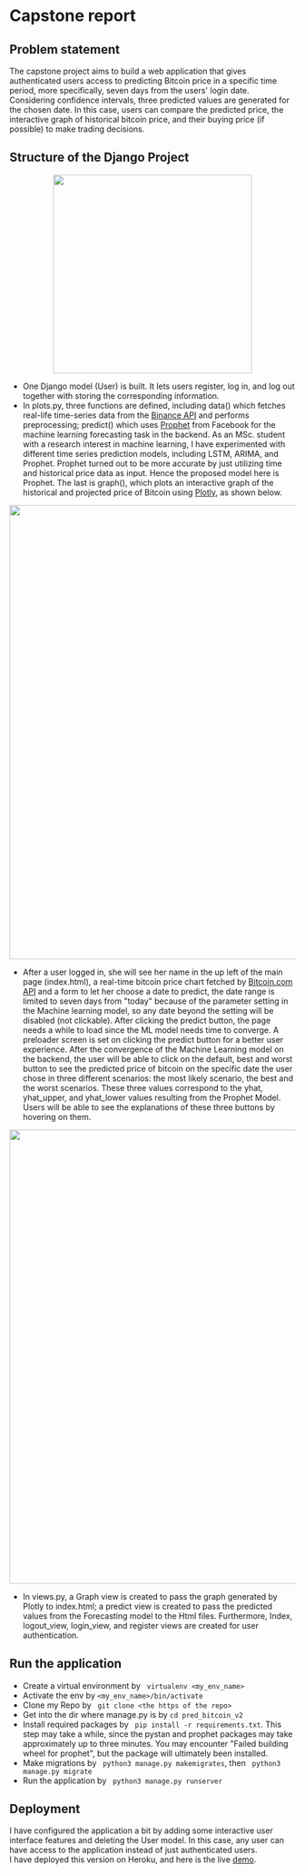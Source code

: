 # Capstone report

## Problem statement

The capstone project aims to build a web application that gives authenticated users access to predicting Bitcoin price in a specific time period, more specifically, seven days from the users' login date. Considering confidence intervals, three predicted values are generated for the chosen date. In this case, users can compare the predicted price, the interactive graph of historical bitcoin price, and their buying price (if possible) to make trading decisions. 

## Structure of the Django Project

<p align="center">
  <img width="350" src="https://github.com/fangyiyu/Bitcoin/blob/master/structure.png">
</p>

- One Django model (User) is built. It lets users register, log in, and log out together with storing the corresponding information. 
- In plots.py, three functions are defined, including data() which fetches real-life time-series data from the [Binance API](https://python-binance.readthedocs.io/en/latest/) and performs preprocessing; predict() which uses [Prophet](https://facebook.github.io/prophet/) from Facebook for the machine learning forecasting task in the backend. As an MSc. student with a research interest in machine learning, I have experimented with different time series prediction models, including LSTM, ARIMA, and Prophet. Prophet turned out to be more accurate by just utilizing time and historical price data as input. Hence the proposed model here is Prophet. The last is graph(), which plots an interactive graph of the historical and projected price of Bitcoin using [Plotly](https://plotly.com/python/getting-started/), as shown below.

<p align="center">
  <img width="800" src="https://github.com/fangyiyu/Bitcoin/blob/master/graph.png">
</p>
 
- After a user logged in, she will see her name in the up left of the main page (index.html), a real-time bitcoin price chart fetched by [Bitcoin.com API](https://developer.bitcoin.com/bitcoincom-link/docs/getting-started) and a form to let her choose a date to predict, the date range is limited to seven days from "today" because of the parameter setting in the Machine learning model, so any date beyond the setting will be disabled (not clickable). After clicking the predict button, the page needs a while to load since the ML model needs time to converge. A preloader screen is set on clicking the predict button for a better user experience. After the convergence of the Machine Learning model on the backend, the user will be able to click on the default, best and worst button to see the predicted price of bitcoin on the specific date the user chose in three different scenarios: the most likely scenario, the best and the worst scenarios. These three values correspond to the yhat, yhat_upper, and yhat_lower values resulting from the Prophet Model. Users will be able to see the explanations of these three buttons by hovering on them.  


<p align="center">
  <img width="800" src="https://github.com/fangyiyu/Bitcoin/blob/master/home_page.png">
</p>

- In views.py, a Graph view is created to pass the graph generated by Plotly to index.html; a predict view is created to pass the predicted values from the Forecasting model to the Html files. Furthermore, Index, logout_view, login_view, and register views are created for user authentication. 

## Run the application
- Create a virtual environment by ``` virtualenv <my_env_name>```
- Activate the env by ```<my_env_name>/bin/activate```
- Clone my Repo by ``` git clone <the https of the repo>```
- Get into the dir where manage.py is by ```cd pred_bitcoin_v2```
- Install required packages by ``` pip install -r requirements.txt```. This step may take a while, since the pystan and prophet packages may take approximately up to three minutes. You may encounter "Failed building wheel for prophet", but the package will ultimately been installed.
- Make migrations by ``` python3 manage.py makemigrates```, then ``` python3 manage.py migrate```
- Run the application by ``` python3 manage.py runserver```


## Deployment
I have configured the application a bit by adding some interactive user interface features and deleting the User model. In this case, any user can have access to the application instead of just authenticated users.  
I have deployed this version on Heroku, and here is the live [demo](https://predbit.herokuapp.com/).
